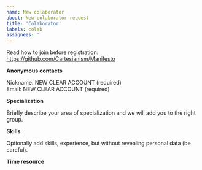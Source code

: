 ```yaml
---
name: New colaborator
about: New colaborator request
title: 'Сolaborator'
labels: colab
assignees: ''
---
```


Read how to join before registration: https://github.com/Cartesianism/Manifesto

**Anonymous contacts**

Niсkname: NEW CLEAR ACCOUNT (required)  
Email: NEW CLEAR ACCOUNT (required)  

**Specialization**

Briefly describe your area of specialization and we will add you to the right group.

**Skills**

Optionally add skills, experience, but without revealing personal data (be careful).

**Time resource**
